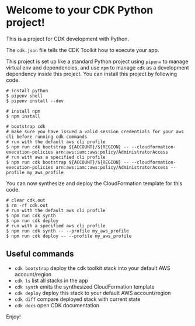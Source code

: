 
# Welcome to your CDK Python project!

This is a project for CDK development with Python.

The `cdk.json` file tells the CDK Toolkit how to execute your app.

This project is set up like a standard Python project using `pipenv` to manage virtual env and dependencies, and use `npm` to manage `cdk` as a development dependency inside this project. You can install this project by following code.

```
# install python
$ pipenv shell
$ pipenv install --dev

# install npm
$ npm install

# bootstrap cdk
# make sure you have issued a valid session credentials for your aws cli before running cdk commands
# run with the default aws cli profile
$ npm run cdk bootstrap ${ACCOUNT}/${REGION} -- --cloudformation-execution-policies arn:aws:iam::aws:policy/AdministratorAccess
# run with aws a specified cli profile
$ npm run cdk bootstrap ${ACCOUNT}/${REGION} -- --cloudformation-execution-policies arn:aws:iam::aws:policy/AdministratorAccess --profile my_aws_profile
```

You can now synthesize and deploy the CloudFormation template for this code.

```
# clear cdk.out
$ rm -rf cdk.out
# run with the default aws cli profile
$ npm run cdk synth
$ npm run cdk deploy
# run with a specified aws cli profile
$ npm run cdk synth -- --profile my_aws_profile
$ npm run cdk deploy -- --profile my_aws_profile
```


## Useful commands

 * `cdk bootstrap`   deploy the cdk toolkit stack into your default AWS account/region
 * `cdk ls`          list all stacks in the app
 * `cdk synth`       emits the synthesized CloudFormation template
 * `cdk deploy`      deploy this stack to your default AWS account/region
 * `cdk diff`        compare deployed stack with current state
 * `cdk docs`        open CDK documentation

Enjoy!
